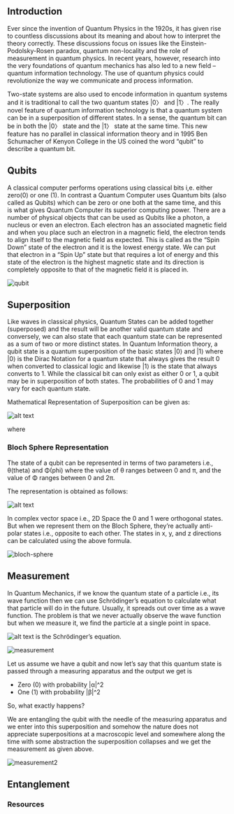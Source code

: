 ## Introduction

Ever since the invention of Quantum Physics in the 1920s, it has given rise to countless discussions about its meaning and about how to interpret the theory correctly. These discussions focus on issues like the Einstein-Podolsky-Rosen paradox, quantum non-locality and the role of measurement in quantum physics. In recent years, however, research into the very foundations of quantum mechanics has also led to a new field – quantum information technology. The use of quantum physics could revolutionize the way we communicate and process information. 

Two-state systems are also used to encode information in quantum systems and it is traditional to call the two quantum states |0〉 and |1〉. The really novel feature of quantum information technology is that a quantum system can be in a superposition of different states. In a sense, the quantum bit can be in both the |0〉 state and the |1〉 state at the same time. This new feature has no parallel in classical information theory and in 1995 Ben Schumacher of Kenyon College in the US coined the word “qubit” to describe a quantum bit.

## Qubits

A classical computer performs operations using classical bits i,e. either zero(0) or one (1). In contrast a Quantum Computer uses Quantum bits (also called as Qubits) which can be zero or one both at the same time, and this is what gives Quantum Computer its superior computing power. There are a number of physical objects that can be used as Qubits like a photon, a nucleus or even an electron. Each electron has an associated magnetic field and when you place such an electron in a magnetic field, the electron tends to align itself to the magnetic field as expected. This is called as the “Spin Down” state of the electron and it is the lowest energy state. We can put that electron in a “Spin Up” state but that requires a lot of energy and this state of the electron is the highest magnetic state and its direction is completely opposite to that of the magnetic field it is placed in.

![qubit](https://user-images.githubusercontent.com/48193113/103323465-fc025e80-4a68-11eb-8d72-b8afed0b11a4.jpg)

## Superposition

Like waves in classical physics, Quantum States can be added together (superposed) and the result will be another valid quantum state and conversely, we can also state that each quantum state can be represented as a sum of two or more distinct states. In Quantum Information theory, a qubit state is a quantum superposition of the basic states |0⟩ and |1⟩ where |0⟩ is the Dirac Notation for a quantum state that always gives the result 0 when converted to classical logic and likewise |1⟩ is the state that always converts to 1. While the classical bit can only exist as either 0 or 1, a qubit may be in superposition of both states. The probabilities of 0 and 1 may vary for each quantum state.

Mathematical Representation of Superposition can be given as:

![alt text](http://url/to/img.png)

where 

### Bloch Sphere Representation

The state of a qubit can be represented in terms of two parameters i.e., θ(theta) and Φ(phi) where the value of θ ranges between 0 and π, and the value of Φ ranges between 0 and 2π. 

The representation is obtained as follows:

![alt text](http://url/to/img.png)

In complex vector space i.e., 2D Space the 0 and 1 were orthogonal states. But when we represent them on the Bloch Sphere, they’re actually anti-polar states i.e., opposite to each other. The states in x, y, and z directions can be calculated using the above formula.

![bloch-sphere](https://user-images.githubusercontent.com/48193113/103323473-fd338b80-4a68-11eb-81d1-b9e3e37540ac.jpg)

## Measurement

In Quantum Mechanics, if we know the quantum state of a particle i.e., its wave function then we can use Schrödinger’s equation to calculate what that particle will do in the future. Usually, it spreads out over time as a wave function. The problem is that we never actually observe the wave function but when we measure it, we find the particle at a single point in space.

![alt text](http://url/to/img.png) is the Schrödinger’s equation.

![measurement](https://user-images.githubusercontent.com/48193113/103323477-fdcc2200-4a68-11eb-92e2-1f80f0767807.jpg)

Let us assume we have a qubit and now let’s say that this quantum state is passed through a measuring apparatus and the output we get is

-	Zero (0) with probability |α|^2
- One (1) with probability |β|^2

So, what exactly happens?

We are entangling the qubit with the needle of the measuring apparatus and we enter into this superposition and somehow the nature does not appreciate superpositions at a macroscopic level and somewhere along the time with some abstraction the superposition collapses and we get the measurement as given above. 

![measurement2](https://user-images.githubusercontent.com/48193113/103323632-d0cc3f00-4a69-11eb-8283-fdc7a55efb00.jpg)

## Entanglement

### Resources
